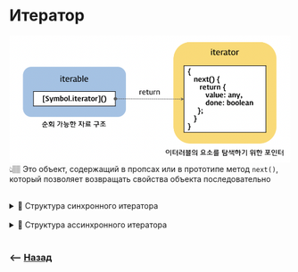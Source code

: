 # Итератор
![illustration](img/illustration.png)
👆🏽 Это объект, содержащий в пропсах или в прототипе метод `next()`, который позволяет возвращать свойства объекта последовательно

<br>

<details>
<summary> 💠 Структура синхронного итератора</summary>

![illustration](https://raw.githubusercontent.com/webster6667/documentation/master/documentation-data/illustrations/dd-up.svg)

🔹 Должен содержать внутри объекта свойства:   
&emsp;&emsp; 🎯 `from`       
&emsp;&emsp; 🎯 `to`

🔹 Сама функция итератор, должна лежать в свойстве `[Symbol.iterator]`     
&emsp;&emsp; 👆 Так как <ins>[все конструкции языка 💬](## "for|map|...")</ins> будут искать итератор под этим ключем

🔹 Итератор должен хранить в замыкании текущий шаг перебора

🔹 Итератор должен возвращать объект с методом `next()`      
&emsp;&emsp; 👆 Который работает с шагом объекта

🔹 Метод `next()`, должен возвращать объект с свойствами  
&emsp;&emsp; 🎯 `done`(`true/false`) - Все свойства были перебраные   
&emsp;&emsp; 🎯 `value` - Итерируемое свойство           
&emsp;&emsp;&emsp;&emsp; 👆 После того как все свойства перебранны, возвращает `{done: true, value: undefined}`

🔹 `[Symbol.iterator]() => {}` - метод, позволяющий сделать из объекта итератор

<details>
<summary> <img src="https://raw.githubusercontent.com/webster6667/documentation/master/documentation-data/illustrations/ts.svg" height="20px" title="ts" > Структура итерируемого объекта</summary>

----

```javascript
let range = {
  from: 1,
  to: 5
}

// сделаем объект range итерируемым
range[Symbol.iterator] = function() {

  let current = this.from;
  let last = this.to;

  // метод должен вернуть объект с методом next()
  return {
    next() {
      if (current <= last) {
        return {
          done: false,
          value: current++
        };
      } else {
        return {
          done: true
        };
      }
    }

  }
};

for (let num of range) {
  console.log(num); // 1, затем 2, 3, 4, 5
}
```

----

</details>

<details>
<summary> <img src="https://raw.githubusercontent.com/webster6667/documentation/master/documentation-data/illustrations/ts.svg" height="20px" title="ts" > Структура итерируемого массива</summary>

----

```javascript
let range = {
  0: '1',
  1: '2',
  2: '3',
  length: 3  
}

// сделаем объект range итерируемым
range[Symbol.iterator] = function() {

  let current = 0;
  let last = this.length;

  // метод должен вернуть объект с методом next()
  return {
    next() {
      if (current <= last) {
          
        const result = {
            done: false,
            value: range[current]
        }; 
        current++
        return result
      } else {
        return {
          done: true
        };
      }
    }

  }
};

for (let num of range) {
  console.log(num); // 1, затем 2, 3
}
```

----

</details>

![illustration](https://raw.githubusercontent.com/webster6667/documentation/master/documentation-data/illustrations/dd-down.svg)

</details>



<br>

<details>
<summary> 💠 Структура ассинхронного итератора</summary>

![illustration](https://raw.githubusercontent.com/webster6667/documentation/master/documentation-data/illustrations/dd-up.svg)

🔹 Функция итератор должна лежать в `[Symbol.asyncIterator]` свойстве объекта

🔹 Метод `next()` должен возвращать промис

🔹 Ассинхронный итератор можно перебирать с помощью `for await(item of iterator)`

🛑 С ассинхронным итератором, не работают <ins>[синхронный операции итератора 💬](## "for of без await")</ins>  
  
<details>
<summary> <img src="https://raw.githubusercontent.com/webster6667/documentation/master/documentation-data/illustrations/ts.svg" height="20px" title="ts" > Ассинхронный итератор </summary>

----

```javascript
let range = {
  from: 1,
  to: 5,

  [Symbol.asyncIterator]() {
    

    return {
      current: this.from,
      last: this.to,

      // должен возвращать значение как объект {done:.., value :...}
      // (автоматически оборачивается в промис с помощью async)
      async next() { // (2)
        
        // можно использовать await внутри для асинхронности:
        await new Promise(resolve => setTimeout(resolve, 1000)); // (3)

        if (this.current <= this.last) {
          return { done: false, value: this.current++ };
        } else {
          return { done: true };
        }
      }
    };
  }
};

(async() => {

  for await (let item of range) {
    console.log(item) // 1, 2, 3, 4, 5(с таймаутом в секунду)
  }

})()


console.log( [...range] ); // Ошибка, нет Symbol.iterator
```             

----

</details>


![illustration](https://raw.githubusercontent.com/webster6667/documentation/master/documentation-data/illustrations/dd-down.svg)

</details>

<br>

### ⟵ **<a href="../../readme.md">Назад</a>**    
